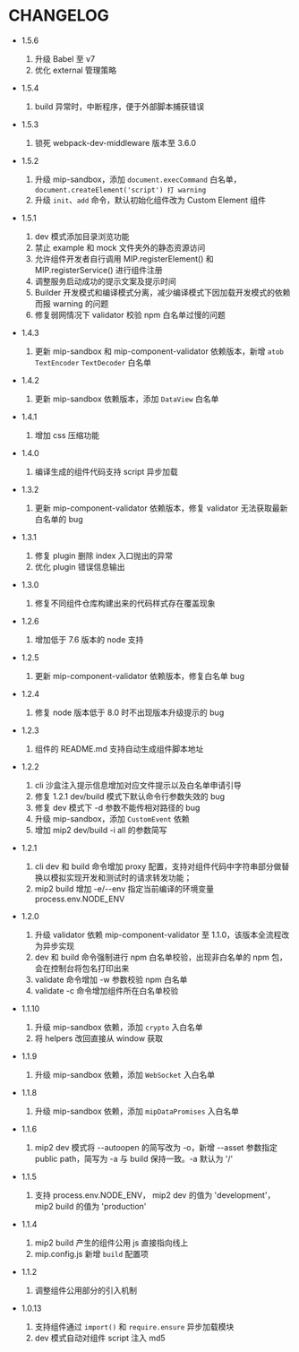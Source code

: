 # CHANGELOG

- 1.5.6
    1. 升级 Babel 至 v7
    2. 优化 external 管理策略

- 1.5.4
    1. build 异常时，中断程序，便于外部脚本捕获错误

- 1.5.3
    1. 锁死 webpack-dev-middleware 版本至 3.6.0

- 1.5.2
    1. 升级 mip-sandbox，添加 `document.execCommand` 白名单，`document.createElement('script') 打 warning`
    2. 升级 `init`、`add` 命令，默认初始化组件改为 Custom Element 组件

- 1.5.1
    1. dev 模式添加目录浏览功能
    2. 禁止 example 和 mock 文件夹外的静态资源访问
    3. 允许组件开发者自行调用 MIP.registerElement() 和 MIP.registerService() 进行组件注册
    4. 调整服务启动成功的提示文案及提示时间
    5. Builder 开发模式和编译模式分离，减少编译模式下因加载开发模式的依赖而报 warning 的问题
    6. 修复弱网情况下 validator 校验 npm 白名单过慢的问题

- 1.4.3
    1. 更新 mip-sandbox 和 mip-component-validator 依赖版本，新增 `atob` `TextEncoder` `TextDecoder` 白名单

- 1.4.2
    1. 更新 mip-sandbox 依赖版本，添加 `DataView` 白名单

- 1.4.1
    1. 增加 css 压缩功能

- 1.4.0
    1. 编译生成的组件代码支持 script 异步加载
- 1.3.2
    1. 更新 mip-component-validator 依赖版本，修复 validator 无法获取最新白名单的 bug
- 1.3.1
    1. 修复 plugin 删除 index 入口抛出的异常
    2. 优化 plugin 错误信息输出
- 1.3.0
    1. 修复不同组件仓库构建出来的代码样式存在覆盖现象
- 1.2.6
    1. 增加低于 7.6 版本的 node 支持
- 1.2.5
    1. 更新 mip-component-validator 依赖版本，修复白名单 bug
- 1.2.4
    1. 修复 node 版本低于 8.0 时不出现版本升级提示的 bug
- 1.2.3
    1. 组件的 README.md 支持自动生成组件脚本地址
- 1.2.2
    1. cli 沙盒注入提示信息增加对应文件提示以及白名单申请引导
    2. 修复 1.2.1 dev/build 模式下默认命令行参数失效的 bug
    3. 修复 dev 模式下 -d 参数不能传相对路径的 bug
    4. 升级 mip-sandbox，添加 `CustomEvent` 依赖
    5. 增加 mip2 dev/build -i all 的参数简写

- 1.2.1
    1. cli dev 和 build 命令增加 proxy 配置，支持对组件代码中字符串部分做替换以模拟实现开发和测试时的请求转发功能；
    2. mip2 build 增加 -e/--env 指定当前编译的环境变量 process.env.NODE_ENV

- 1.2.0
    1. 升级 validator 依赖 mip-component-validator 至 1.1.0，该版本全流程改为异步实现
    2. dev 和 build 命令强制进行 npm 白名单校验，出现非白名单的 npm 包，会在控制台将包名打印出来
    3. validate 命令增加 -w 参数校验 npm 白名单
    4. validate -c 命令增加组件所在白名单校验

- 1.1.10
    1. 升级 mip-sandbox 依赖，添加 `crypto` 入白名单
    2. 将 helpers 改回直接从 window 获取

- 1.1.9
    1. 升级 mip-sandbox 依赖，添加 `WebSocket` 入白名单

- 1.1.8
    1. 升级 mip-sandbox 依赖，添加 `mipDataPromises` 入白名单

- 1.1.6
    1. mip2 dev 模式将 --autoopen 的简写改为 -o，新增 --asset 参数指定 public path，简写为 -a 与 build 保持一致。-a 默认为 '/'

- 1.1.5
    1. 支持 process.env.NODE_ENV， mip2 dev 的值为 'development'，mip2 build 的值为 'production'

- 1.1.4
    1. mip2 build 产生的组件公用 js 直接指向线上
    2. mip.config.js 新增 `build` 配置项

- 1.1.2
    1. 调整组件公用部分的引入机制

- 1.0.13
    1. 支持组件通过 `import()` 和 `require.ensure` 异步加载模块
    2. dev 模式自动对组件 script 注入 md5

